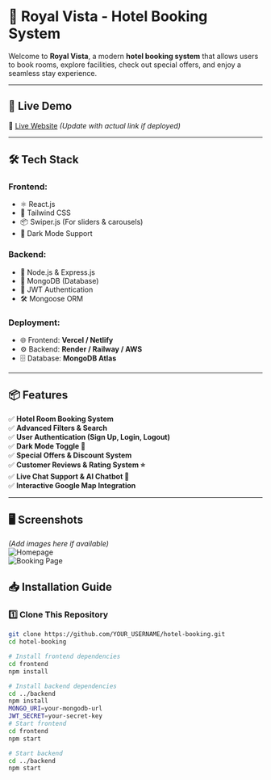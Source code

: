 # 🏨 Royal Vista - Hotel Booking System

Welcome to **Royal Vista**, a modern **hotel booking system** that allows users to book rooms, explore facilities, check out special offers, and enjoy a seamless stay experience.

---

## 🚀 Live Demo  
🔗 [Live Website](https://your-live-link.com) *(Update with actual link if deployed)*  

---

## 🛠️ Tech Stack  
### **Frontend:**  
- ⚛️ React.js  
- 🎨 Tailwind CSS  
- 📦 Swiper.js (For sliders & carousels)  
- 🌙 Dark Mode Support  

### **Backend:**  
- 🚀 Node.js & Express.js  
- 💾 MongoDB (Database)  
- 🔑 JWT Authentication  
- 🛠️ Mongoose ORM  

### **Deployment:**  
- 🌐 Frontend: **Vercel / Netlify**  
- ⚙️ Backend: **Render / Railway / AWS**  
- 🗄️ Database: **MongoDB Atlas**  

---

## 📦 Features  
✅ **Hotel Room Booking System**  
✅ **Advanced Filters & Search**  
✅ **User Authentication (Sign Up, Login, Logout)**  
✅ **Dark Mode Toggle 🌙**  
✅ **Special Offers & Discount System**  
✅ **Customer Reviews & Rating System ⭐**  
✅ **Live Chat Support & AI Chatbot 🤖**  
✅ **Interactive Google Map Integration**  

---

## 🖥️ Screenshots  
*(Add images here if available)*  
![Homepage](https://your-image-link.com)  
![Booking Page](https://your-image-link.com)  

## 📥 Installation Guide  

### 1️⃣ Clone This Repository  
```sh
git clone https://github.com/YOUR_USERNAME/hotel-booking.git
cd hotel-booking

# Install frontend dependencies
cd frontend
npm install

# Install backend dependencies
cd ../backend
npm install
MONGO_URI=your-mongodb-url
JWT_SECRET=your-secret-key
# Start frontend
cd frontend
npm start

# Start backend
cd ../backend
npm start

